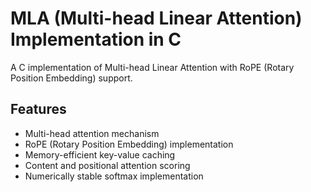 # MLA (Multi-head Linear Attention) Implementation in C

A C implementation of Multi-head Linear Attention with RoPE (Rotary Position Embedding) support.

## Features

- Multi-head attention mechanism
- RoPE (Rotary Position Embedding) implementation
- Memory-efficient key-value caching
- Content and positional attention scoring
- Numerically stable softmax implementation
